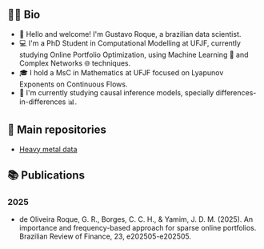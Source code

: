 ## 👨‍💻 Bio

- 🎉 Hello and welcome! I'm Gustavo Roque, a brazilian data scientist.
- 💻 I'm a PhD Student in Computational Modelling at UFJF, currently studying Online Portfolio Optimization, using Machine Learning 🤖 and Complex Networks 🌐 techniques.
- 🎓 I hold a MsC in Mathematics at UFJF focused on Lyapunov Exponents on Continuous Flows.
- 🌱 I'm currently studying causal inference models, specially differences-in-differences 📊.

## 📂 Main repositories

- [Heavy metal data](https://github.com/gustavoroque97/heavy_metal_data)

## 📚 Publications

### 2025 

- de Oliveira Roque, G. R., Borges, C. C. H., & Yamim, J. D. M. (2025). An importance and frequency-based approach for sparse online portfolios. Brazilian Review of Finance, 23, e202505-e202505.

<!--
**gustavoroque97/gustavoroque97** is a ✨ _special_ ✨ repository because its `README.md` (this file) appears on your GitHub profile.

Here are some ideas to get you started:

- 🔭 I’m currently working on ...
- 🌱 I’m currently learning ...
- 👯 I’m looking to collaborate on ...
- 🤔 I’m looking for help with ...
- 💬 Ask me about ...
- 📫 How to reach me: ...
- 😄 Pronouns: ...
- ⚡ Fun fact: ...
-->
